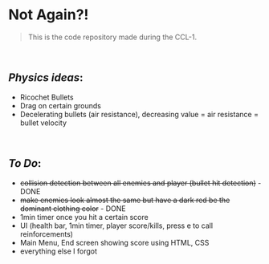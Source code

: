 # **Not Again?!**

> This is the code repository made during the CCL-1.

</br>

## _Physics ideas_:

- Ricochet Bullets
- Drag on certain grounds
- Decelerating bullets (air resistance), decreasing value = air resistance = bullet velocity

</br>

## _To Do_:

- ~~collision detection between all enemies and player (bullet hit detection)~~ - DONE
- ~~make enemies look almost the same but have a dark red be the dominant clothing color~~ - DONE
- 1min timer once you hit a certain score
- UI (health bar, 1min timer, player score/kills, press e to call reinforcements)
- Main Menu, End screen showing score using HTML, CSS
- everything else I forgot
